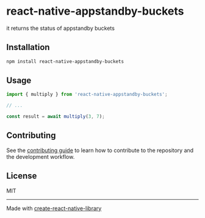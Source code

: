 # react-native-appstandby-buckets

it returns the status of appstandby buckets

## Installation

```sh
npm install react-native-appstandby-buckets
```

## Usage

```js
import { multiply } from 'react-native-appstandby-buckets';

// ...

const result = await multiply(3, 7);
```

## Contributing

See the [contributing guide](CONTRIBUTING.md) to learn how to contribute to the repository and the development workflow.

## License

MIT

---

Made with [create-react-native-library](https://github.com/callstack/react-native-builder-bob)
